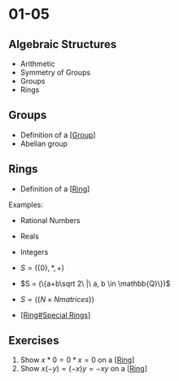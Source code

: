 # 01-05

## Algebraic Structures

- Arithmetic
- Symmetry of Groups
- Groups
- Rings

## Groups

- Definition of a [[Group]]
- Abelian group

## Rings

- Definition of a [[Ring]]

Examples: 
- Rational Numbers
- Reals
- Integers
- $S = (\{0\}, *, +)$
- $S = (\{a+b\sqrt 2\ |\ a, b \in \mathbb{Q}\})$
- $S = (\{N\times N matrices\})$

- [[Ring#Special Rings]]

## Exercises

1. Show $x*0 = 0*x = 0$ on a [[Ring]]
2. Show $x(-y) = (-x)y = -xy$ on a [[Ring]]

[//begin]: # "Autogenerated link references for markdown compatibility"
[Group]: Group "Group"
[Ring]: Ring "Rings"
[Ring#Special Rings]: Ring "Rings"
[Ring]: Ring "Rings"
[Ring]: Ring "Rings"
[//end]: # "Autogenerated link references"

